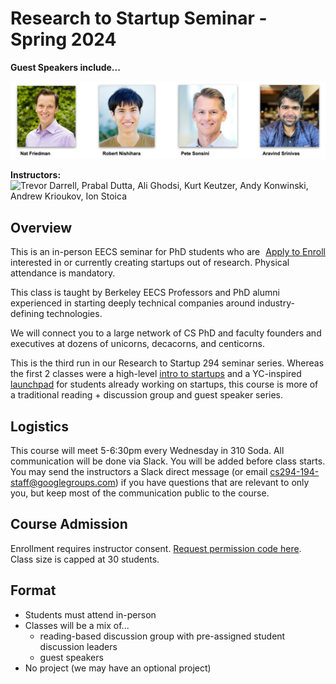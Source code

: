# Research to Startup Seminar - Spring 2024

<b>Guest Speakers include...</b>

![Nat Friedman, Robert Nishihara, Pete Sonsini, Aravind Srinivas](images/guests-sp24.png)

<b>Instructors:</b>
![Trevor Darrell, Prabal Dutta, Ali Ghodsi, Kurt Keutzer, Andy Konwinski,
Andrew Krioukov, Ion Stoica](images/instructors-research-to-startup-sp24.png)

## Overview

<div class="apply-button" style="float:right">
<a href="https://forms.gle/nQg1vmNfGFcCMfp97">Apply to Enroll</a>
</div>

<p class="float: left">
This is an in-person EECS seminar for PhD students who are interested in or
currently creating startups out of research. Physical attendance is mandatory.
</p>

<p>
This class is taught by Berkeley EECS Professors and PhD alumni experienced in
starting deeply technical companies around industry-defining technologies.
</p>

We will connect you to a large network of CS PhD and faculty founders and
executives at dozens of unicorns, decacorns, and centicorns.

This is the third run in our Research to Startup 294 seminar series. Whereas
the first 2 classes were a high-level [intro to startups](/intro-sp22) and a
YC-inspired [launchpad](/launchpad-sp23) for students already working on startups,
this course is more of a traditional reading + discussion group and guest speaker
series.

## Logistics

This course will meet 5-6:30pm every Wednesday in 310 Soda. All communication
will be done via Slack. You will be added before class starts. You may send the
instructors a Slack direct message (or email cs294-194-staff@googlegroups.com)
if you have questions that are relevant to only you, but keep most of the
communication public to the course.

## Course Admission

Enrollment requires instructor consent. [Request permission code
here](https://forms.gle/nQg1vmNfGFcCMfp97). Class size is capped at 30
students.

## Format

* Students must attend in-person
* Classes will be a mix of...
    * reading-based discussion group with pre-assigned student discussion leaders
    * guest speakers
* No project (we may have an optional project)


